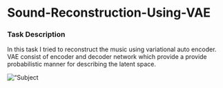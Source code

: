 # Sound-Reconstruction-Using-VAE
<h3> Task Description </h3>
<p> In this task I tried to reconstruct the music using variational auto encoder. VAE consist of encoder and decoder network which provide a provide probabilistic manner for describing the latent space.
</p>  
<img src=“Screenshot 2022-05-19 at 5.15.28 PM.png” raw=true alt=“Subject Pronouns” />
